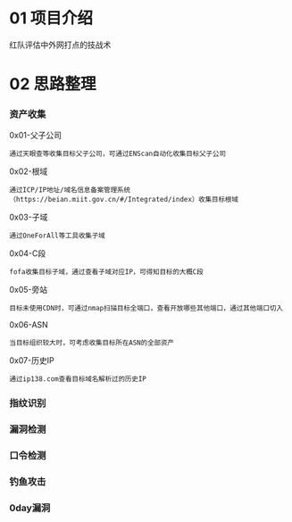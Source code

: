 # 01 项目介绍
红队评估中外网打点的技战术

# 02 思路整理

### 资产收集
0x01-父子公司
```
通过天眼查等收集目标父子公司，可通过ENScan自动化收集目标父子公司
```
0x02-根域
```
通过ICP/IP地址/域名信息备案管理系统（https://beian.miit.gov.cn/#/Integrated/index）收集目标根域
```
0x03-子域
```
通过OneForAll等工具收集子域
```
0x04-C段
```
fofa收集目标子域，通过查看子域对应IP，可得知目标的大概C段
```
0x05-旁站
```
目标未使用CDN时，可通过nmap扫描目标全端口，查看开放哪些其他端口，通过其他端口切入
```
0x06-ASN
```
当目标组织较大时，可考虑收集目标所在ASN的全部资产
```
0x07-历史IP
```
通过ip138.com查看目标域名解析过的历史IP
```
### 指纹识别

### 漏洞检测

### 口令检测

### 钓鱼攻击

### 0day漏洞